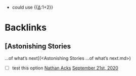 - could use  {{[∆](<∆.md>):1+2}}

# Backlinks
## [Astonishing Stories
...of what’s next](<Astonishing Stories
...of what’s next.md>)
- [ ] test this option [Nathan Acks](<Nathan Acks.md>) [September 21st, 2020](<September 21st, 2020.md>)

